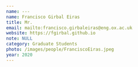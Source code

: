 ```yaml
---
name: ---
name: Francisco Girbal Eiras
title: Mr.
email: mailto:francisco.girbaleiras@eng.ox.ac.uk
website: https://fgirbal.github.io
note: NULL
category: Graduate Students
photo: /images/people/FranciscoEiras.jpeg
year: 2020
---
```

